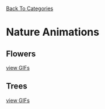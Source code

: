 [Back To Categories](https://github.com/GabrielQSherman/Animations/tree/master#readme)

# Nature Animations

## Flowers

[view GIFs](https://github.com/GabrielQSherman/Animations/tree/master/GIFs/Nature/Flowers#readme)

## Trees

[view GIFs](https://github.com/GabrielQSherman/Animations/tree/master/GIFs/Nature/Trees#readme)
